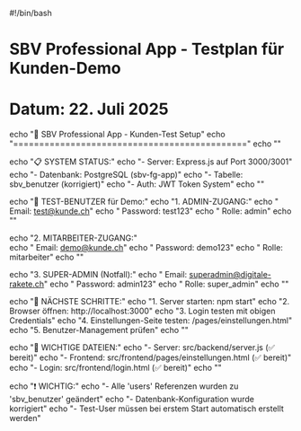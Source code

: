 #!/bin/bash

# SBV Professional App - Testplan für Kunden-Demo
# Datum: 22. Juli 2025

echo "🚀 SBV Professional App - Kunden-Test Setup"
echo "============================================="
echo ""

echo "📋 SYSTEM STATUS:"
echo "- Server: Express.js auf Port 3000/3001"  
echo "- Datenbank: PostgreSQL (sbv-fg-app)"
echo "- Tabelle: sbv_benutzer (korrigiert)"
echo "- Auth: JWT Token System"
echo ""

echo "👥 TEST-BENUTZER für Demo:"
echo "1. ADMIN-ZUGANG:"
echo "   Email: test@kunde.ch"
echo "   Password: test123"
echo "   Rolle: admin"
echo ""

echo "2. MITARBEITER-ZUGANG:"  
echo "   Email: demo@kunde.ch"
echo "   Password: demo123"
echo "   Rolle: mitarbeiter"
echo ""

echo "3. SUPER-ADMIN (Notfall):"
echo "   Email: superadmin@digitale-rakete.ch" 
echo "   Password: admin123"
echo "   Rolle: super_admin"
echo ""

echo "🔧 NÄCHSTE SCHRITTE:"
echo "1. Server starten: npm start"
echo "2. Browser öffnen: http://localhost:3000"
echo "3. Login testen mit obigen Credentials"
echo "4. Einstellungen-Seite testen: /pages/einstellungen.html"
echo "5. Benutzer-Management prüfen"
echo ""

echo "📁 WICHTIGE DATEIEN:"
echo "- Server: src/backend/server.js (✅ bereit)"
echo "- Frontend: src/frontend/pages/einstellungen.html (✅ bereit)"
echo "- Login: src/frontend/login.html (✅ bereit)"
echo ""

echo "❗ WICHTIG:"
echo "- Alle 'users' Referenzen wurden zu 'sbv_benutzer' geändert"
echo "- Datenbank-Konfiguration wurde korrigiert"
echo "- Test-User müssen bei erstem Start automatisch erstellt werden"
